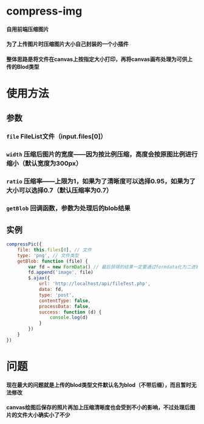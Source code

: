 # compress-img
#### 自用前端压缩图片
#### 为了上传图片时压缩图片大小自己封装的一个小插件
#### 整体思路是将文件在canvas上按指定大小打印，再将canvas画布处理为可供上传的Blod类型
# 使用方法

## 参数
### `file` FileList文件（input.files[0]）
### `width` 压缩后图片的宽度——因为按比例压缩，高度会按原图比例进行缩小（默认宽度为300px）
### `ratio` 压缩率——上限为1，如果为了清晰度可以选择0.95，如果为了大小可以选择0.7（默认压缩率为0.7）
### `getBlob` 回调函数，参数为处理后的blob结果

## 实例
```javascript
compressPic({
    file: this.files[0], // 文件
    type: 'png', // 文件类型
    getBlob: function (file) {
        var fd = new FormData() // 最后获得的结果一定要通过formdata化为二进制流传递
        fd.append('image', file)
        $.ajax({
            url: 'http://localhost/api/fileTest.php',
            data: fd,
            type: 'post',
            contentType: false,
            processData: false,
            success: function (d) {
                console.log(d)
            }
        })
    }
})
```

# 问题
#### 现在最大的问题就是上传的blod类型文件默认名为blod（不带后缀），而且暂时无法修改
#### canvas绘图后保存的照片再加上压缩清晰度也会受到不小的影响，不过处理后图片的文件大小确实小了不少
